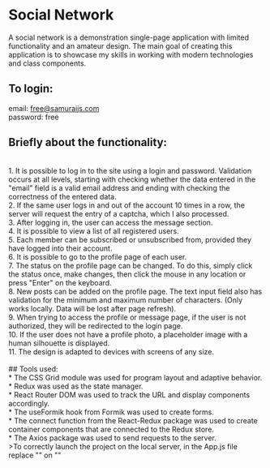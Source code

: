 # Social Network

A social network is a demonstration single-page application with limited functionality and an amateur design. The main goal of creating this application is to showcase my skills in working with modern technologies and class components.

## To login:

email: free@samuraijs.com
<br/>
password: free
<br/>
## Briefly about the functionality:
<br/>
1.  It is possible to log in to the site using a login and password. Validation occurs at all levels, starting with checking whether the data entered in the "email" field is a valid email address and ending with checking the correctness of the entered data.<br/>
2.  If the same user logs in and out of the account 10 times in a row, the server will request the entry of a captcha, which I also processed.<br/>
3.  After logging in, the user can access the message section.<br/>
4.  It is possible to view a list of all registered users.<br/>
5.  Each member can be subscribed or unsubscribed from, provided they have logged into their account.<br/>
6.  It is possible to go to the profile page of each user.<br/>
7.  The status on the profile page can be changed. To do this, simply click the status once, make changes, then click the mouse in any location or press "Enter" on the keyboard.<br/>
8.  New posts can be added on the profile page. The text input field also has validation for the minimum and maximum number of characters. (Only works locally. Data will be lost after page refresh).<br/>
9.  When trying to access the profile or message page, if the user is not authorized, they will be redirected to the login page.<br/>
10.  If the user does not have a profile photo, a placeholder image with a human silhouette is displayed.<br/>
11.  The design is adapted to devices with screens of any size.<br/>
<br/>
## Tools used:
<br/>
* The CSS Grid module was used for program layout and adaptive behavior.<br/>
* Redux was used as the state manager.<br/>
* React Router DOM was used to track the URL and display components accordingly.<br/>
* The useFormik hook from Formik was used to create forms.<br/>
* The connect function from the React-Redux package was used to create container components that are connected to the Redux store.<br/>
* The Axios package was used to send requests to the server.
<br/>
>To correctly launch the project on the local server, in the App.js file replace
"<HashRouter basename={process.env.PUBLIC_URL}></HashRouter>"
on "<BrowserRouter></BrowserRouter>"
